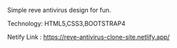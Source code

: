 
Simple reve antivirus design for fun.


Technology: HTML5,CSS3,BOOTSTRAP4

Netify Link : https://reve-antivirus-clone-site.netlify.app/
